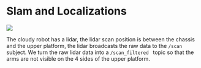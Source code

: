 # Slam and Localizations
![](https://turtlebot.github.io/turtlebot4-user-manual/tutorials/media/rviz_slam.png)

The cloudy robot has a lidar, the lidar scan position is between the chassis and the upper platform, the lidar broadcasts the raw data to the  ```/scan ``` subject. We turn the raw lidar data into a  ```/scan_filtered ``` topic so that the arms are not visible on the 4 sides of the upper platform.

